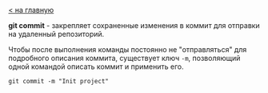 [< на главную](../README.md)

**git commit** - закрепляет сохраненные изменения в коммит для отправки на удаленный репозиторий.

Чтобы после выполнения команды постоянно не "отправляться" для подробного описания коммита, существует ключ `-m`, позволяющий одной командой описать коммит и применить его.

`git commit -m "Init project"`
